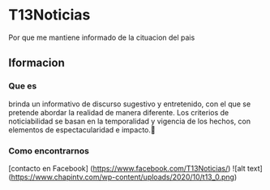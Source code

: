 # T13Noticias 
Por que me mantiene informado de la cituacion del pais

## Iformacion 
### Que es 
brinda un informativo de discurso sugestivo y entretenido, con el que se pretende abordar la realidad de manera diferente.
Los criterios de noticiabilidad se basan en la temporalidad y vigencia de los hechos, con elementos de espectacularidad e impacto.👴
### Como encontrarnos 
[contacto en Facebook]
(https://www.facebook.com/T13Noticias/)
![alt text]
(https://www.chapintv.com/wp-content/uploads/2020/10/t13_0.png)


